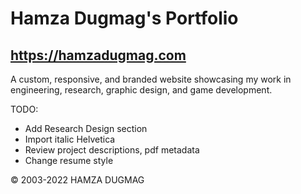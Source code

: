 # Hamza Dugmag's Portfolio
## https://hamzadugmag.com

A custom, responsive, and branded website showcasing my work in engineering, research, graphic design, and game development.

TODO:
- Add Research Design section
- Import italic Helvetica
- Review project descriptions, pdf metadata
- Change resume style

© 2003-2022 HAMZA DUGMAG
